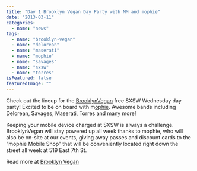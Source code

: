 ```yaml
---
title: "Day 1 Brooklyn Vegan Day Party with MM and mophie"
date: "2013-03-11"
categories: 
  - name: "news"
tags: 
  - name: "brooklyn-vegan"
  - name: "delorean"
  - name: "maserati"
  - name: "mophie"
  - name: "savages"
  - name: "sxsw"
  - name: "torres"
isFeatured: false
featuredImage: ""
---
```


Check out the lineup for the [BrooklynVegan](http://www.brooklynvegan.com/archives/2013/03/brooklynvegan_f.html) free SXSW Wednesday day party! Excited to be on board with m[ophie](http://www.mophie.com). Awesome bands including Delorean, Savages, Maserati, Torres and many more!

Keeping your mobile device charged at SXSW is always a challenge. BrooklynVegan will stay powered up all week thanks to mophie, who will also be on-site at our events, giving away passes and discount cards to the “mophie Mobile Shop” that will be conveniently located right down the street all week at 519 East 7th St.

Read more at [Brooklyn Vegan](http://www.brooklynvegan.com/sxsw "Brooklyn Vegan SXSW")
